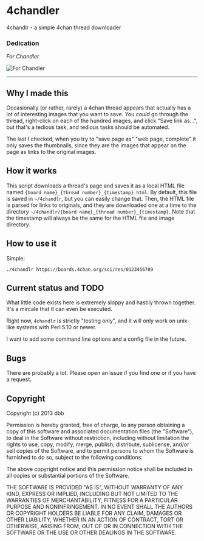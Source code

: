 # 4chandler

4chandlr - a simple 4chan thread downloader

### Dedication 

*For Chandler*

![For Chandler](https://upload.wikimedia.org/wikipedia/en/thumb/6/6c/Matthew_Perry_as_Chandler_Bing.jpg/200px-Matthew_Perry_as_Chandler_Bing.jpg)

----

## Why I made this

Occasionally (or rather, rarely) a 4chan thread appears that actually has a lot of interesting images that you want to save. You *could* go through the thread, right-click on each of the hundred images, and click "Save link as...", but that's a tedious task, and tedious tasks should be automated.

The last I checked, when you try to "save page as" "web page, complete" it only saves the thumbnails, since they are the images that appear on the page as links to the original images.

## How it works

This script downloads a thread's page and saves it as a local HTML file named `{board name}_{thread number}_{timestamp}.html`. By default, this file is saved in `~/4chandlr`, but you can easily change that. Then, the HTML file is parsed for links to originals, and they are downloaded one at a time to the directory `~/4chandlr/{board name}_{thread number}_{timestamp}`. Note that the timestamp will always be the same for the HTML file and image directory.

## How to use it

Simple:

    ./4chandlr https://boards.4chan.org/sci/res/0123456789

## Current status and TODO

What little code exists here is extremely sloppy and hastily thrown together. It's a mircale that it can even be executed.

Right now, `4chandlr` is strictly "testing only", and it will only work on unix-like systems with Perl 5.10 or newer.

I want to add some command line options and a config file in the future.

## Bugs

There are probably a lot. Please open an issue if you find one or if you have a request.

## Copyright

Copyright (c) 2013 dbb

Permission is hereby granted, free of charge, to any person obtaining a copy
of this software and associated documentation files (the "Software"), to deal
in the Software without restriction, including without limitation the rights
to use, copy, modify, merge, publish, distribute, sublicense, and/or sell
copies of the Software, and to permit persons to whom the Software is
furnished to do so, subject to the following conditions:

The above copyright notice and this permission notice shall be included in
all copies or substantial portions of the Software.

THE SOFTWARE IS PROVIDED "AS IS", WITHOUT WARRANTY OF ANY KIND, EXPRESS OR
IMPLIED, INCLUDING BUT NOT LIMITED TO THE WARRANTIES OF MERCHANTABILITY,
FITNESS FOR A PARTICULAR PURPOSE AND NONINFRINGEMENT. IN NO EVENT SHALL THE
AUTHORS OR COPYRIGHT HOLDERS BE LIABLE FOR ANY CLAIM, DAMAGES OR OTHER
LIABILITY, WHETHER IN AN ACTION OF CONTRACT, TORT OR OTHERWISE, ARISING FROM,
OUT OF OR IN CONNECTION WITH THE SOFTWARE OR THE USE OR OTHER DEALINGS IN
THE SOFTWARE.


